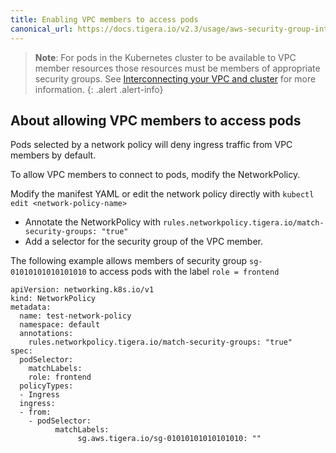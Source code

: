 ```yaml
---
title: Enabling VPC members to access pods
canonical_url: https://docs.tigera.io/v2.3/usage/aws-security-group-integration/vpc-member-access
---
```


> **Note**: For pods in the Kubernetes cluster to be available to VPC member resources those
> resources must be members of appropriate security groups.  See
> [Interconnecting your VPC and cluster](/{{page.version}}/usage/aws-security-group-integration/interconnection)
> for more information.
{: .alert .alert-info}

## About allowing VPC members to access pods

Pods selected by a network policy will deny ingress traffic from VPC members by default.

To allow VPC members to connect to pods, modify the NetworkPolicy.

Modify the manifest YAML or edit the network policy directly with  `kubectl edit <network-policy-name>`

 - Annotate the NetworkPolicy with `rules.networkpolicy.tigera.io/match-security-groups: "true"`
 - Add a selector for the security group of the VPC member.

The following  example allows members of security group `sg-01010101010101010` to access pods with the label `role = frontend`


````
apiVersion: networking.k8s.io/v1
kind: NetworkPolicy
metadata:
  name: test-network-policy
  namespace: default
  annotations:
    rules.networkpolicy.tigera.io/match-security-groups: "true"
spec:
  podSelector:
    matchLabels:
    role: frontend
  policyTypes:
  - Ingress
  ingress:
  - from:
    - podSelector:
          matchLabels:
               sg.aws.tigera.io/sg-01010101010101010: ""
````


